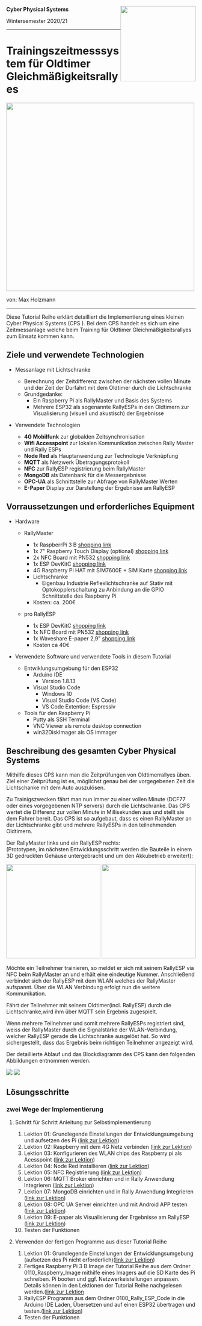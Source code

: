 <!--- Cyber Physical Systems
Author: <Max Holzmann>  Date: <2020 11 29> 
Changes by:
<NAME> - <JJJJ MMM DD> - <comment> 

--->
**Cyber Physical Systems**   <img style="float:right" src="0000_Global_Files/HM_SchriftzugLogo_RGB.png" width="200">  

Wintersemester 2020/21
***

# Trainingszeitmesssystem für Oldtimer Gleichmäßigkeitsrallyes 
<img src="0000_Global_Files\totalAsmb.jpg" width="500">

von: Max Holzmann
***
Diese Tutorial Reihe erklärt detailliert die Implementierung eines kleinen Cyber Physical Systems (CPS ). Bei dem CPS handelt es sich um eine Zeitmessanlage welche beim Training für Oldtimer Gleichmäßigkeitsrallyes zum Einsatz kommen kann.

## Ziele und verwendete Technologien

- Messanlage mit Lichtschranke
  - Berechnung der Zeitdifferenz zwischen der nächsten vollen Minute und der Zeit der Durfahrt mit dem Oldtimer durch die Lichtschranke
  - Grundgedanke:
      - Ein Raspberry Pi als RallyMaster und Basis des Systems
      - Mehrere ESP32 als sogenannte RallyESPs in den Oldtimern zur Visualisierung (visuell und akustisch) der Ergebnisse
 
- Verwendete Technologien
  - **4G Mobilfunk** zur globalden Zeitsynchronisation
  - **Wifi Accesspoint** zur lokalen Kommunikation zwischen Rally Master und Rally ESPs
  - **Node Red** als Hauptanwendung zur Technologie Verknüpfung
  - **MQTT** als Netzwerk Übetragungsprotokoll 
  - **NFC** zur RallyESP registrierung beim RallyMaster
  - **MongoDB** als Datenbank für die Messergebnisse
  - **OPC-UA** als Schnittstelle zur Abfrage von RallyMaster Werten
  - **E-Paper** Display zur Darstellung der Ergebnisse am RallyESP


## Vorraussetzungen und erforderliches Equipment

- Hardware
  - RallyMaster
    - 1x RaspberrPi 3 B [shopping link](https://www.reichelt.de/raspberry-pi-3-b-4x-1-2-ghz-1-gb-ram-wlan-bt-raspberry-pi-3-p164977.html)
    - 1x 7" Raspberry Touch Display (optional) [shopping link](https://www.berrybase.de/raspberry-pi-co/raspberry-pi/displays/offizielles-raspberry-pi-7-display-mit-kapazitiven-touchscreen)
    - 2x NFC Board mit PN532 [shopping link](https://www.amazon.de/ICQUANZX-Nahfeldkommunikationsleser-Modul-Kit-Schlüsselkarte-DIY-Smartphone-Android-Handy/dp/B07VT431QZ/)
    - 1x ESP DevKitC [shopping link](https://www.az-delivery.de/products/esp-32-dev-kit-c-v4)
    - 4G Raspberry Pi HAT mit SIM7600E + SIM Karte [shopping link](https://www.berrybase.de/neu/4g/3g/2g/gsm/gprs/gnss-hat-f-252-r-raspberry-pi-eu-version)
    - Lichtschranke
      - Eigenbau Industrie Reflexlichtschranke auf Stativ mit Optokopplerschaltung zu Anbindung an die GPIO Schnittstelle des Raspberry Pi
    - Kosten: ca. 200€

  - pro RallyESP
    - 1x ESP DevKitC [shopping link](https://www.az-delivery.de/products/esp-32-dev-kit-c-v4)
    - 1x NFC Board mit PN532 [shopping link](https://www.amazon.de/ICQUANZX-Nahfeldkommunikationsleser-Modul-Kit-Schlüsselkarte-DIY-Smartphone-Android-Handy/dp/B07VT431QZ/)
    - 1x Waveshare E-paper 2,9" [shopping link](https://www.reichelt.de/entwicklerboards-display-epaper-2-9-schwarz-weiss-debo-epa-2-9-p224224.html?PROVID=2788&gclid=Cj0KCQiA3Y-ABhCnARIsAKYDH7teyiyXLUv2hSxLMj0LDgHyPWUmo8RROVRIxI7MiENsAM64_XhXIlIaAuo1EALw_wcB)
    - Kosten ca 40€

- Verwendete Software und verwendete Tools in diesem Tutorial
  - Entwiklungsumgebung für den ESP32
    - Arduino IDE
      - Version 1.8.13
    - Visual Studio Code 
      - Windows 10 
      - Visual Studio Code (VS Code)
      - VS Code Extention: Espressiv
  - Tools für den Raspberry Pi
    - Putty als SSH Terminal
    - VNC Viewer als remote desktop connection
    - win32DiskImager als OS immager 


## Beschreibung des gesamten Cyber Physical Systems
Mithilfe dieses CPS kann man die Zeitprüfungen von Oldtimerrallyes üben. Ziel einer Zeitprüfung ist es, möglichst genau bei der vorgegebenen Zeit die Lichtschanke mit dem Auto auszulösen. 

Zu Trainigszwecken fährt man nun immer zu einer vollen Minute (DCF77 oder eines vorgegebenen NTP servers) durch die Lichtschranke. Das CPS wertet die Differenz zur vollen Minute in Millisekunden aus und stellt sie dem Fahrer bereit. Das CPS ist so aufgebaut, dass es einen RallyMaster an der Lichtschranke gibt und mehrere RallyESPs in den teilnehmenden Oldtimern.

Der RallyMaster links und ein RallyESP rechts: \
(Prototypen, im nächsten Entwicklungsschritt werden die Bauteile in einem 3D gedruckten Gehäuse untergebracht und um den Akkubetrieb erweitert):

<img src="0000_Global_Files\RallyMaster.jpg" height="250">  <img src="0000_Global_Files\rallyESP.jpg" height="250">

Möchte ein Teilnehmer trainieren, so meldet er sich mit seinem RallyESP via NFC beim RallyMaster an und erhält eine eindeutige Nummer. Anschließend verbindet sich der RallyESP mit dem WLAN welches der RallyMaster aufspannt. Über die WLAN Verbindung erfolgt nun die weitere Kommunikation. 

Fährt der Teilnehmer mit seinem Oldtimer(incl. RallyESP) durch die Lichtschranke,wird ihm über MQTT sein Ergebnis zugespielt.

Wenn mehrere Teilnehmer und somit mehrere RallyESPs registriert sind, weiss der RallyMaster durch die Signalstärke der WLAN-Verbindung, welcher RallyESP gerade die Lichtschranke ausgelöst hat. So wird sichergestellt, dass das Ergebnis beim richtigen Teilnehmer angezeigt wird.

Der detaillierte Ablauf und das Blockdiagramm des CPS kann den folgenden Abbildungen entnommen werden.

<img src="0000_Global_Files\Ablauf.JPG" weight="500">
<img src="0000_Global_Files\Aufbau.JPG" weight="500">


## Lösungsschritte

### zwei Wege der Implementierung

1. Schritt für Schritt Anleitung zur Selbstimplementierung
    1. Lektion 01: Grundlegende Einstellungen der Entwicklungsumgebung und aufsetzen des Pi ([link zur Lektion](0010_General_Setup/README.md))
    2. Lektion 02: Raspberry mit dem 4G Netz verbinden ([link zur Lektion](0020_4G_Connection/README.md))
    3. Lektion 03: Konfigurieren des WLAN chips des Raspberry pi als Acesspoint ([link zur Lektion](0030_Wifi_Acess_Point/README.md))
    4. Lektion 04: Node Red installieren ([link zur Lektion](0040_Node_Red/README.md))
    5. Lektion 05: NFC Registrierung ([link zur Lektion](0050_NFC/README.md))
    6. Lektion 06: MQTT Broker einrichten und in Rally Anwendung Integrieren ([link zur Lektion](0060_MQTT/README.md))
    7. Lektion 07: MongoDB einrichten und in Rally Anwendung Integrieren ([link zur Lektion](0070_MongoDB/README.md))
    8. Lektion 08: OPC UA Server einrichten und mit Android APP testen ([link zur Lektion](0080_OPC_UA/README.md))
    9. Lektion 09: E-paper als Visualisierung der Ergebnisse am RallyESP ([link zur Lektion](0090_E-Paper_Display/README.md))
    10. Testen der Funktionen

2. Verwenden der fertigen Programme aus dieser Tutorial Reihe
    1. Lektion 01: Grundlegende Einstellungen der Entwicklungsumgebung (aufsetzen des Pi nicht erforderlich)([link zur Lektion](0010_General_Setup/README.md))
    2. Fertiges Raspberry Pi 3 B Image der Tutorial Reihe aus dem Ordner 0110_Raspberry_Image mithilfe eines Imagers auf die SD Karte des Pi schreiben. Pi booten und ggf. Netzwerkeistellungen anpassen. Details können in den Lektionen der Tutorial Reihe nachgelesen werden.([link zur Lektion](0110_Raspberry_Images\README.md)
    3. RallyESP Programm aus dem Ordner 0100_Rally_ESP_Code in die Arduino IDE Laden, Übersetzen und auf einen ESP32 übertragen und testen.([link zur Lektion](0100_Rally_ESP_Code\README.md))
    4. Testen der Funktionen

